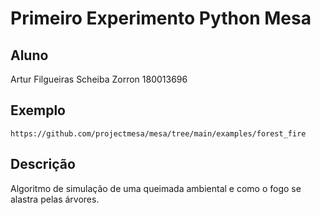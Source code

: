 # Primeiro Experimento Python Mesa

## Aluno

Artur Filgueiras Scheiba Zorron
180013696

## Exemplo

`https://github.com/projectmesa/mesa/tree/main/examples/forest_fire`

## Descrição

Algoritmo de simulação de uma queimada ambiental e como o fogo se alastra pelas árvores. 